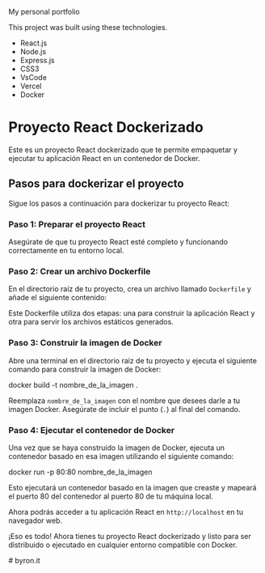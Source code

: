 
My personal portfolio

This project was built using these technologies.

- React.js
- Node.js
- Express.js
- CSS3
- VsCode
- Vercel
- Docker

# Proyecto React Dockerizado

Este es un proyecto React dockerizado que te permite empaquetar y ejecutar tu aplicación React en un contenedor de Docker.

## Pasos para dockerizar el proyecto

Sigue los pasos a continuación para dockerizar tu proyecto React:

### Paso 1: Preparar el proyecto React

Asegúrate de que tu proyecto React esté completo y funcionando correctamente en tu entorno local.

### Paso 2: Crear un archivo Dockerfile

En el directorio raíz de tu proyecto, crea un archivo llamado `Dockerfile` y añade el siguiente contenido:


Este Dockerfile utiliza dos etapas: una para construir la aplicación React y otra para servir los archivos estáticos generados.

### Paso 3: Construir la imagen de Docker

Abre una terminal en el directorio raíz de tu proyecto y ejecuta el siguiente comando para construir la imagen de Docker:

docker build -t nombre_de_la_imagen .


Reemplaza `nombre_de_la_imagen` con el nombre que desees darle a tu imagen Docker. Asegúrate de incluir el punto (`.`) al final del comando.

### Paso 4: Ejecutar el contenedor de Docker

Una vez que se haya construido la imagen de Docker, ejecuta un contenedor basado en esa imagen utilizando el siguiente comando:

docker run -p 80:80 nombre_de_la_imagen


Esto ejecutará un contenedor basado en la imagen que creaste y mapeará el puerto 80 del contenedor al puerto 80 de tu máquina local.

Ahora podrás acceder a tu aplicación React en `http://localhost` en tu navegador web.

¡Eso es todo! Ahora tienes tu proyecto React dockerizado y listo para ser distribuido o ejecutado en cualquier entorno compatible con Docker.

#   b y r o n . i t  
 